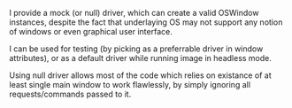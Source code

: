 I provide a mock (or null) driver, which can create a valid OSWindow instances, despite the fact that underlaying OS may not support any notion of windows or even graphical user interface.I can be used for testing (by picking as a preferrable driver in window attributes),or as a default driver while running image in headless mode.Using null driver allows most of the code which relies on existance of at least single main window to work flawlessly, by simply ignoring all requests/commands passed to it.